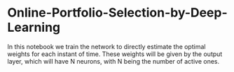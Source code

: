 # Online-Portfolio-Selection-by-Deep-Learning
 In this notebook we train the network to directly estimate the optimal weights for each instant of time. These weights will be given by the output layer, which will have N neurons, with N being the number of active ones.
